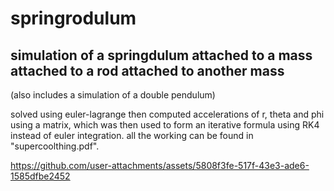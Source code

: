 # springrodulum
## simulation of a springdulum attached to a mass attached to a rod attached to another mass
(also includes a simulation of a double pendulum)

solved using euler-lagrange then computed accelerations of r, theta and phi using a matrix, which was then used to form an iterative formula using RK4 instead of euler integration.
all the working can be found in "supercoolthing.pdf".

https://github.com/user-attachments/assets/5808f3fe-517f-43e3-ade6-1585dfbe2452
